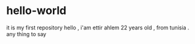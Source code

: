 # hello-world
it is my first repository
hello , i'am ettir ahlem 22 years old , from tunisia .
any thing to say

